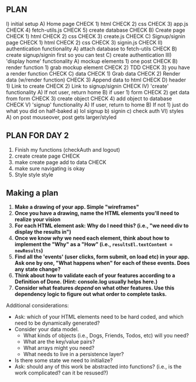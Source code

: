 ## PLAN
I) initial setup
  A) Home page CHECK
    1) html CHECK
    2) css  CHECK
    3) app.js CHECK
    4) fetch-utils.js CHECK
    5) create database CHECK
  B) Create page CHECK
    1) html CHECK
    2) css  CHECK
    3) create.js  CHECK
  C) Signup/signin page CHECK
    1) html CHECK
    2) css  CHECK
    3) signin.js  CHECK
II) authentication functionality
  A) attach database to fetch-utils CHECK
  B) create signup/signin first so you can test
  C) create authentication
III) 'display home' functionality
  A) mockup elements
    1) one post CHECK
  B) render function
    1) grab mockup element CHECK
    2) TDD CHECK
    3) you have a render function CHECK
  C) data CHECK
    1) Grab data CHECK
    2) Render data (w/render function) CHECK
    3) Append data to html CHECK
  D) header
    1) Link to create CHECK
    2) Link to signup/signin CHECK
IV) 'create' functionality
  A) If not user, return home
  B) if user
    1) form CHECK
    2) get data from form CHECK
    3) create object CHECK
    4) add object to database CHECK
V) 'signup' functionality
  A) If user, return to home
  B) If not
    1) just do what you did on half-baked
      a) lol signup
      b) signin
      c) check auth
VI) styles
  A) on post mouseover, post gets larger/styled

## PLAN FOR DAY 2
1) Finish my functions (checkAuth and logout)
2) create create page CHECK
3) make create page add to data CHECK
4) make sure navigating is okay
5) Style style style

## Making a plan

1) **Make a drawing of your app. Simple "wireframes"**
1) **Once you have a drawing, name the HTML elements you'll need to realize your vision**
1) **For each HTML element ask: Why do I need this? (i.e., "we need div to display the results in")** 
1) **Once we know _why_ we need each element, think about how to implement the "Why" as a "How" (i.e., `resultsEl.textContent = newResults`)**
1) **Find all the 'events' (user clicks, form submit, on load etc) in your app. Ask one by one, "What happens when" for each of these events. Does any state change?**
1) **Think about how to validate each of your features according to a Definition of Done. (Hint: console.log usually helps here.)**
1) **Consider what features _depend_ on what other features. Use this dependency logic to figure out what order to complete tasks.**

Additional considerations:
- Ask: which of your HTML elements need to be hard coded, and which need to be dynamically generated?
- Consider your data model. 
  - What kinds of objects (i.e., Dogs, Friends, Todos, etc) will you need? 
  - What are the key/value pairs? 
  - What arrays might you need? 
  - What needs to live in a persistence layer?
- Is there some state we need to initialize?
- Ask: should any of this work be abstracted into functions? (i.e., is the work complicated? can it be resused?)
